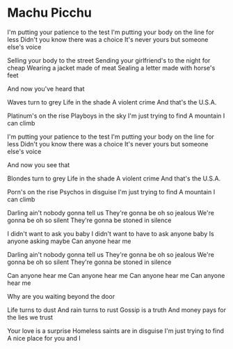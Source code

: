# Machu Picchu

I'm putting your patience to the test
I'm putting your body on the line for less
Didn't you know there was a choice
It's never yours but someone else's voice

Selling your body to the street
Sending your girlfriend's to the night for cheap
Wearing a jacket made of meat
Sealing a letter made with horse's feet

And now you've heard that

Waves turn to grey
Life in the shade
A violent crime
And that's the U.S.A.

Platinum's on the rise
Playboys in the sky
I'm just trying to find
A mountain I can climb

I'm putting your patience to the test
I'm putting your body on the line for less
Didn't you know there was a choice
It's never yours but someone else's voice

And now you see that

Blondes turn to grey
Life in the shade
A violent crime
And that's the U.S.A.

Porn's on the rise
Psychos in disguise
I'm just trying to find
A mountain I can climb

Darling ain't nobody gonna tell us
They're gonna be oh so jealous
We're gonna be oh so silent
They're gonna be stoned in silence

I didn't want to ask you baby
I didn't want to have to ask anyone baby
Is anyone asking maybe
Can anyone hear me

Darling ain't nobody gonna tell us
They're gonna be oh so jealous
We're gonna be oh so silent
They're gonna be stoned in silence

Can anyone hear me
Can anyone hear me
Can anyone hear me
Can anyone hear me

Why are you waiting beyond the door

Life turns to dust
And rain turns to rust
Gossip is a truth
And money pays for the lies we trust

Your love is a surprise
Homeless saints are in disguise
I'm just trying to find
A nice place for you and I
